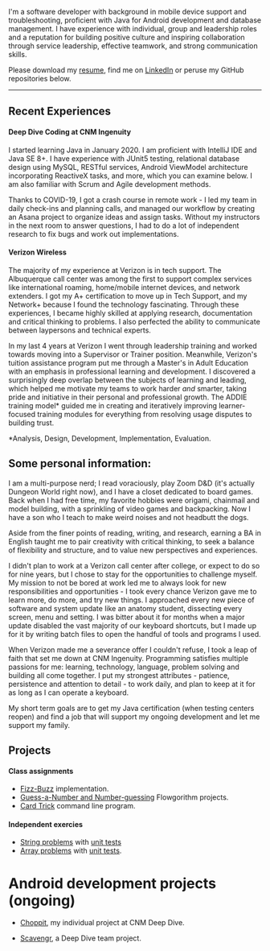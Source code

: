 I'm a software developer with background in mobile device support and troubleshooting, proficient with Java for Android development and database management.  I have experience with individual, group and leadership roles and a reputation for building positive culture and inspiring collaboration through service leadership, effective teamwork, and strong communication skills.

Please download my [resume](resume.pdf), find me on [LinkedIn](http://linkedin.com/in/semartinez147) or peruse my GitHub repositories below.


---

## Recent Experiences

#### Deep Dive Coding at CNM Ingenuity

I started learning Java in January 2020.  I am proficient with IntelliJ IDE and Java SE 8+. I have experience with JUnit5 testing, relational database design using MySQL, RESTful services, Android ViewModel architecture incorporating ReactiveX tasks, and more, which you can examine below. I am also familiar with Scrum and Agile development methods.

Thanks to COVID-19, I got a crash course in remote work - I led my team in daily check-ins and planning calls, and managed our workflow by creating an Asana project to organize ideas and assign tasks.  Without my instructors in the next room to answer questions, I had to do a lot of independent research to fix bugs and work out implementations.

#### Verizon Wireless

The majority of my experience at Verizon is in tech support.  The Albuquerque call center was among the first to support complex services like international roaming, home/mobile internet devices, and network extenders.  I got my A+ certification to move up in Tech Support, and my Network+ because I found the technology fascinating.  Through these experiences, I became highly skilled at applying research, documentation and critical thinking to problems.  I also perfected the ability to communicate  between laypersons and technical experts. 

In my last 4 years at Verizon I went through leadership training and worked towards moving into a Supervisor or Trainer position.  Meanwhile, Verizon's tuition assistance program put me through a Master's in Adult Education with an emphasis in professional learning and development.  I discovered a surprisingly deep overlap between the subjects of learning and leading, which helped me motivate my teams to work harder *and* smarter, taking pride and initiative in their personal and professional growth.  The ADDIE training model\* guided me in creating and iteratively improving learner-focused training modules for everything from resolving usage disputes to building trust. 

\*Analysis, Design, Development, Implementation, Evaluation.

## Some personal information:

I am a multi-purpose nerd; I read voraciously, play Zoom D&D (it's actually Dungeon World right now), and I have a closet dedicated to board games.  Back when I had free time, my favorite hobbies were origami, chainmail and model building, with a sprinkling of video games and backpacking.  Now I have a son who I teach to make weird noises and not headbutt the dogs.

Aside from the finer points of reading, writing, and research, earning a BA in English taught me to pair creativity with critical thinking, to seek a balance of flexibility and structure, and to value new perspectives and experiences.

I didn't plan to work at a Verizon call center after college, or expect to do so for nine years, but I chose to stay for the opportunities to challenge myself.  My mission to not be bored at work led me to always look for new responsibilities and opportunities - I took every chance Verizon gave me to learn more, do more, and try new things. 
I approached every new piece of software and system update like an anatomy student, dissecting every screen, menu and setting.  I was bitter about it for months when a major update disabled the vast majority of our keyboard shortcuts, but I made up for it by writing batch files to open the handful of tools and programs I used.  

When Verizon made me a severance offer I couldn't refuse, I took a leap of faith that set me down at CNM Ingenuity.  Programming satisfies multiple passions for me: learning, technology, language, problem solving and building all come together. I put my strongest attributes - patience, persistence and attention to detail - to work daily, and plan to keep at it for as long as I can operate a keyboard.   

My short term goals are to get my Java certification (when testing centers reopen) and find a job that will support my ongoing development and let me support my family.



## Projects

#### Class assignments

* [Fizz-Buzz](https://github.com/semartinez147/fizz-buzz) implementation.
* [Guess-a-Number and Number-guessing](https://github.com/semartinez147/guess-number) Flowgorithm projects.
* [Card Trick](https://github.com/semartinez147/cards) command line program.

#### Independent exercies 

* [String problems](https://github.com/semartinez147/examples/blob/master/src/com/semartinez/Strings.java) with [unit tests ](https://github.com/semartinez147/examples/blob/master/test/com/semartinez/StringsTest.java)
* [Array problems](https://github.com/semartinez147/examples/blob/master/src/com/semartinez/Arrays.java) with [unit tests](https://github.com/semartinez147/examples/blob/master/test/com/semartinez/ArraysTest.java).

# Android development projects (ongoing)

* [Choppit](https://www.semartinez.com/choppit/), my individual project at CNM Deep Dive.

* [Scavengr](https://staj-scavengers.github.io/), a Deep Dive team project.